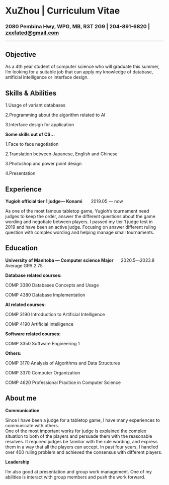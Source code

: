 # XuZhou | Curriculum Vitae 
### 2080 Pembina Hwy, WPG, MB, R3T 2G9 | 204-891-6820 | zxxfated@gmail.com

---

## Objective 
As a 4th year student of computer science who will graduate this summer, I’m looking for a suitable job that can apply my knowledge of database, artificial intelligence or interface design.


## Skills & Abilities
1.Usage of variant databases<br />

2.Programming about the algorithm related to AI<br />

3.Interface design for application

**Some skills out of CS…**

1.Face to face negotiation<br />

2.Translation between Japanese, English and Chinese<br />

3.Photoshop and power point design<br />

4.Presentation


## Experience
**Yugioh official tier 1 judge— Konami** &nbsp; &nbsp; &nbsp; 2019.05 — now

As one of the most famous tabletop game, Yugioh’s tournament need judges to keep the order, answer the different questions about the game wording and negotiate between players. I passed my tier 1 judge test in 2019 and have been an active judge. Focusing on answer different ruling question with complex wording and helping manage small tournaments.


## Education
**University of Manitoba — Computer science Major**&nbsp; &nbsp; &nbsp;	2020.5—2023.8
Average GPA 2.75

**Database related courses:**

COMP 3380 Databases Concepts and Usage

COMP 4380 Database Implementation

**AI related courses:**

COMP 3190 Introduction to Artificial Intelligence

COMP 4190 Artificial Intelligence

**Software related courses:**

COMP 3350 Software Engineering 1

**Others:**

COMP 3170 Analysis of Algorithms and Data Structures

COMP 3370 Computer Organization

COMP 4620 Professional Practice in Computer Science

## About me
**Communication**

Since I have been a judge for a tabletop game, I have many experiences to communicate with others.<br>
 One of the most important works for judge is explained the complex situation to both of the players and persuade them with the reasonable resolves. It required judges be familiar with the rule wording, and express them in a way that all the players can accept. In past four years, I handled over 400 ruling problem and achieved the consensus with different players.

**Leadership**<br>

I’m also good at presentation and group work management. One of my abilities is interact with group members and push the work forward. 
